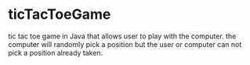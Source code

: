 # ticTacToeGame
tic tac toe game in Java that allows user to play with the computer.
the computer will randomly pick a position but the user or computer can not pick a position already taken.
